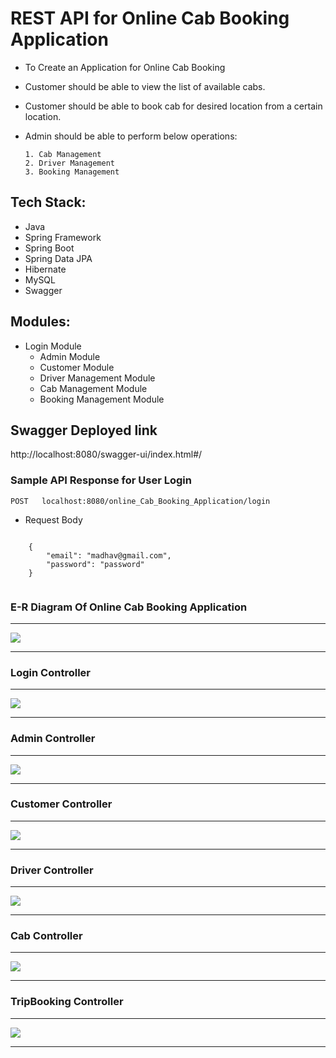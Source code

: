 # REST API for Online Cab Booking Application

* To Create an Application for Online Cab Booking 

* Customer should be able to view the list of available cabs.

* Customer should be able to book cab for desired location from a certain location. 

* Admin should be able to perform below operations:

      1. Cab Management 
      2. Driver Management
      3. Booking Management

## Tech Stack:

* Java
* Spring Framework
* Spring Boot
* Spring Data JPA
* Hibernate
* MySQL
* Swagger

## Modules:

  * Login Module
	* Admin Module
	* Customer Module
	* Driver Management Module
	* Cab Management Module
	* Booking Management Module

## Swagger Deployed link
http://localhost:8080/swagger-ui/index.html#/

### Sample API Response for User Login

`POST   localhost:8080/online_Cab_Booking_Application/login`

* Request Body

```
    
    {
        "email": "madhav@gmail.com",
        "password": "password"
    }
    
```
 
 
### E-R Diagram Of Online Cab Booking Application
---

<img src="https://user-images.githubusercontent.com/101389007/233461279-5b887298-050a-45f0-adcd-671add82e5ad.png">


---

### Login Controller

---

<img src="https://user-images.githubusercontent.com/101389007/232260920-4d916958-50dd-4410-828e-427a4348ea70.png">

---

### Admin Controller

---

<img src="https://user-images.githubusercontent.com/101389007/232260962-0a4a970d-4e1f-4487-8de1-199212405115.png">

---

### Customer Controller

---

<img src="https://user-images.githubusercontent.com/101389007/232261022-1fcf7b10-854f-4f4b-b833-6f14eace4b8f.png">

---

### Driver Controller

---

<img src="https://user-images.githubusercontent.com/101389007/232261089-d8fd340c-9e7c-4d86-a746-a53c62d6ed2b.png">

---

### Cab Controller

---

<img src="https://user-images.githubusercontent.com/101389007/232261140-f4bb904e-e033-4798-a356-9dfd30c8a3fa.png">

---

### TripBooking Controller

---

<img src="https://user-images.githubusercontent.com/101389007/232261155-0c9521b4-6998-484c-9e31-270705c3b70d.png">

--- 
